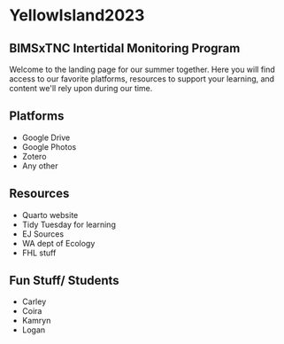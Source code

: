 # YellowIsland2023
BIMSxTNC Intertidal Monitoring Program
---

Welcome to the landing page for our summer together. Here you will find access to our favorite platforms, resources to support your learning, and content we'll rely upon during our time.  
## Platforms  
- Google Drive
- Google Photos
- Zotero
- Any other
  
## Resources 
- Quarto website
- Tidy Tuesday for learning
- EJ Sources
- WA dept of Ecology
- FHL stuff
  
## Fun Stuff/ Students
- Carley
- Coira
- Kamryn
- Logan
